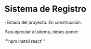 <h1> Sistema de Registro</h1>

-Estado del proyecto: En construcción.

Para ejecutar el sitema, debes poner:

'''npm install react'''
